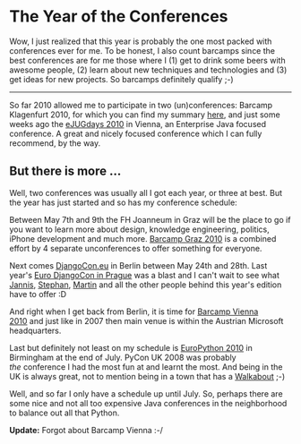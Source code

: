 # The Year of the Conferences

Wow, I just realized that this year is probably the one most packed with conferences ever for me. To be honest, I also count barcamps since the best conferences are for me those where I (1) get to drink some beers with awesome people, (2) learn about new techniques and technologies and (3) get ideas for new projects. So barcamps definitely qualify ;-)

--------

So far 2010 allowed me to participate in two (un)conferences: Barcamp Klagenfurt 2010, for which you can find my summary <a href="http://zerokspot.com/weblog/2010/02/08/barcamp-klagenfurt-2010-recap/">here</a>, and just some weeks ago the <a href="http://ejugdays.ejug.at/">eJUGdays 2010</a> in Vienna, an Enterprise Java focused conference. A great and nicely focused conference which I can fully recommend, by the way.

## But there is more ...

Well, two conferences was usually all I got each year, or three at best. But the year has just started and so has my conference schedule:

Between May 7th and 9th the FH Joanneum in Graz will be the place to go if you want to learn more about design, knowledge engineering, politics, iPhone development and much more. <a href="http://www.barcamp.at/BarCamp_Graz_2010">Barcamp Graz 2010</a> is a combined effort by 4 separate unconferences to offer something for everyone.

Next comes <a href="http://djangocon.eu/">DjangoCon.eu</a> in Berlin between May 24th and 28th. Last year&#39;s <a href="http://euro.djangocon.org/">Euro DjangoCon in Prague</a> was a blast and I can&#39;t wait to see what <a href="http://jannisleidel.com/">Jannis</a>, <a href="http://www.sjaekel.com/">Stephan</a>, <a href="http://www.mahner.org/">Martin</a> and all the other people behind this year&#39;s edition have to offer :D

And right when I get back from Berlin, it is time for <a href="http://www.barcamp.at/BarCamp_Vienna_2010">Barcamp Vienna 2010</a>&nbsp;and just like in 2007 then main venue is within the Austrian Microsoft headquarters.

Last but definitely not least on my schedule is <a href="http://www.europython.eu">EuroPython 2010</a> in Birmingham at the end of July. PyCon UK 2008 was probably <em>the</em>&nbsp;conference I had the most fun at and learnt the most. And being in the UK is always great, not to mention being in a town that has a&nbsp;<a href="http://www.walkabout.eu.com/">Walkabout</a> ;-)

Well, and so far I only have a schedule up until July. So, perhaps there are some nice and not all too expensive Java conferences in the neighborhood to balance out all that Python.

**Update:** Forgot about Barcamp Vienna :-/
